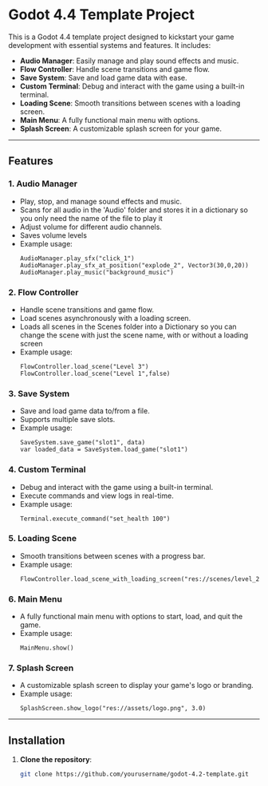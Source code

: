 # Godot 4.4 Template Project

This is a Godot 4.4 template project designed to kickstart your game development with essential systems and features. It includes:

- **Audio Manager**: Easily manage and play sound effects and music.
- **Flow Controller**: Handle scene transitions and game flow.
- **Save System**: Save and load game data with ease.
- **Custom Terminal**: Debug and interact with the game using a built-in terminal.
- **Loading Scene**: Smooth transitions between scenes with a loading screen.
- **Main Menu**: A fully functional main menu with options.
- **Splash Screen**: A customizable splash screen for your game.

---

## Features

### 1. **Audio Manager**
   - Play, stop, and manage sound effects and music.
   - Scans for all audio in the 'Audio' folder and stores it in a dictionary so you only need the name of the file to play it
   - Adjust volume for different audio channels.
   - Saves volume levels
   - Example usage:
     ```gdscript
     AudioManager.play_sfx("click_1")
     AudioManager.play_sfx_at_position("explode_2", Vector3(30,0,20))
     AudioManager.play_music("background_music")
     ```

### 2. **Flow Controller**
   - Handle scene transitions and game flow.
   - Load scenes asynchronously with a loading screen.
   - Loads all scenes in the Scenes folder into a Dictionary so you can change the scene with just the scene name, with or without a loading screen
   - Example usage:
     ```gdscript
     FlowController.load_scene("Level 3")
     FlowController.load_scene("Level 1",false)
     ```

### 3. **Save System**
   - Save and load game data to/from a file.
   - Supports multiple save slots.
   - Example usage:
     ```gdscript
     SaveSystem.save_game("slot1", data)
     var loaded_data = SaveSystem.load_game("slot1")
     ```

### 4. **Custom Terminal**
   - Debug and interact with the game using a built-in terminal.
   - Execute commands and view logs in real-time.
   - Example usage:
     ```gdscript
     Terminal.execute_command("set_health 100")
     ```

### 5. **Loading Scene**
   - Smooth transitions between scenes with a progress bar.
   - Example usage:
     ```gdscript
     FlowController.load_scene_with_loading_screen("res://scenes/level_2.tscn")
     ```

### 6. **Main Menu**
   - A fully functional main menu with options to start, load, and quit the game.
   - Example usage:
     ```gdscript
     MainMenu.show()
     ```

### 7. **Splash Screen**
   - A customizable splash screen to display your game's logo or branding.
   - Example usage:
     ```gdscript
     SplashScreen.show_logo("res://assets/logo.png", 3.0)
     ```

---

## Installation

1. **Clone the repository**:
   ```bash
   git clone https://github.com/yourusername/godot-4.2-template.git
